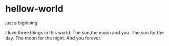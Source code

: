 # hellow-world
just a biginning


I love three things in this world.
The sun,the moon and you.
The sun for the day.
The moon for the night.
And you forever.

